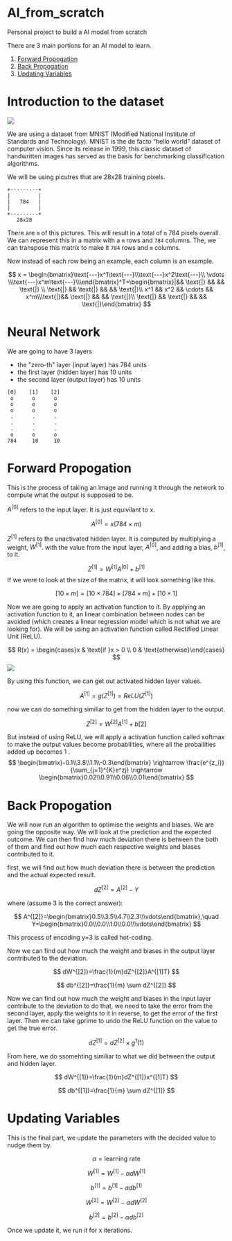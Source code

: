 # AI_from_scratch
Personal project to build a AI model from scratch

There are 3 main portions for an AI model to learn. 
1. [Forward Propogation](#forward-propogation)
2. [Back Propogation](#back-propogation)
3. [Updating Variables](#updating-variables)

# Introduction to the dataset
<img src="https://production-media.paperswithcode.com/datasets/MNIST-0000000001-2e09631a_09liOmx.jpg">

We are using a dataset from MNIST (Modified National Institute of Standards and Technology). MNIST is the de facto “hello world” dataset of computer vision. Since its release in 1999, this classic dataset of handwritten images has served as the basis for benchmarking classification algorithms.

We will be using picutres that are 28x28 training pixels. 
```
+---------+
|         |
|   784   |
|         |
+---------+
   28x28
```

There are `m` of this pictures.  This will result in a total of `m` 784 pixels overall. We can represent this in a matrix with a `m` rows and `784`  columns. The, we can transpose this matrix to make it `784` rows and `m` columns.

Now instead of each row being an example, each column is an example. 

$$ x = \begin{bmatrix}\text{---}x^1\text{---}\\\text{---}x^2\text{---}\\ \vdots \\\text{---}x^m\text{---}\\\end{bmatrix}^T=\begin{bmatrix}|&& \text{|} && && \text{|} \\ \text{|} && \text{|} && && \text{|}\\ x^1 && x^2 && \cdots && x^m\\\text{|}&& \text{|} && && \text{|}\\ \text{|} && \text{|} && && \text{|}\end{bmatrix} $$

# Neural Network
We are going to have 3 layers
- the "zero-th" layer (input layer) has 784 units
- the first layer (hidden layer) has 10 units
- the second layer (output layer) has 10 units

```
[0]    [1]    [2]
 o      o      o
 o      o      o
 o      o      o
 .      .      .
 .      .      .
 .      .      .
 o      o      o
784     10     10
```

# Forward Propogation 
This is the process of taking an image and running it through the network to compute what the output is supposed to be. 

$A^{[0]}$ refers to the input layer. It is just equivilant to x.

$$ A^{[0]}=x (784 \times m) $$

$Z^{[1]}$ refers to the unactivated hidden layer. It is computed by multiplying a weight, $W^{[1]}$. with the value from the input layer, $A^{[0]}$, and adding a bias, $b^{[1]}$, to it.

$$ Z^{[1]} = W^{[1]}A^{[0]} + b^{[1]} $$
If we were to look at the size of the matrix, it will look something like this.

$$ [10 \times m] = [10 \times 784] \times [784 \times m] + [10 \times 1] $$

Now we are going to apply an activation function to it. By applying an activation function to it, an linear combination between nodes can be avoided (which creates a linear regression model which is not what we are looking for). We will be using an activation function called Rectified Linear Unit (ReLU). 

$$ R(x) = \begin{cases}x & \text{if }x > 0 \\ 0 & \text{otherwise}\end{cases} $$
<img src="https://www.nomidl.com/wp-content/uploads/2022/04/image-10.png">


By using this function, we can get out activated hidden layer values.

$$ A^{[1]}=g(Z^{[1]})=ReLU(Z^{[1]}) $$

now we can do something similiar to get from the hidden layer to the output.

$$ Z^{[2]} = W^{[2]}A^{[1]} + b{[2]} $$

But instead of using ReLU, we will apply a activation function called softmax to make the output values become probabilities, where all the probailities added up becomes 1
.
$$ \begin{bmatrix}-0.1\\3.8\\1.1\\-0.3\end{bmatrix} \rightarrow \frac{e^{z_i}}{\sum_{j=1}^{K}e^zj} \rightarrow \begin{bmatrix}0.02\\0.91\\0.06\\0.01\end{bmatrix} $$

# Back Propogation
We will now run an algorithm to optimise the weights and biases. We are going the opposite way. We will look at the prediction and the expected outcome. We can then find how much deviation there is between the both of them and find out how much each respective weights and biases contributed to it. 

first, we will find out how much deviation there is between the prediction and the actual expected result.

$$ dZ^{[2]}=A^{[2]}-Y $$

where (assume 3 is the correct answer):

$$ A^{[2]}=\begin{bmatrix}0.5\\3.5\\4.7\\2.3\\\vdots\end{bmatrix},\quad Y=\begin{bmatrix}0.0\\0.0\\1.0\\0.0\\\vdots\end{bmatrix} $$

This process of encoding y=3 is called hot-coding. 

Now we can find out how much the weight and biases in the output layer contributed to the deviation.

$$ dW^{[2]}=\frac{1}{m}dZ^{[2]}A^{[1]T} $$

$$ db^{[2]}=\frac{1}{m} \sum dZ^{[2]} $$

Now we can find out how much the weight and biases in the input layer contribute to the deviation to do that, we need to take the error from the second layer, apply the weights to it in reverse, to get the error of the first layer. Then we can take gprime to undo the ReLU function on the value to get the true error. 

$$ dZ^{[1]} = dZ^{[2]} \times g^1(1) $$

From here, we do ssomehting similiar to what we did between the output and hidden layer.

$$ dW^{[1]}=\frac{1}{m}dZ^{[1]}x^{[1]T} $$

$$ db^{[1]}=\frac{1}{m} \sum dZ^{[1]} $$

# Updating Variables 
This is the final part, we update the parameters with the decided value to nudge them by.

$$ \alpha = \text{learning rate} $$

$$ W^{[1]}=W^{[1]} - \alpha dW^{[1]} $$

$$ b^{[1]}=b^{[1]} - \alpha db^{[1]} $$

$$ W^{[2]}=W^{[2]} - \alpha dW^{[2]} $$

$$ b^{[2]}=b^{[2]} - \alpha db^{[2]} $$

Once we update it, we run it for x iterations. 